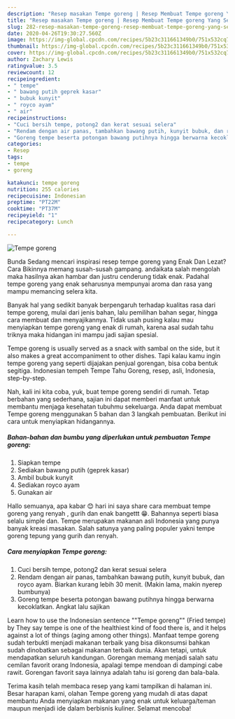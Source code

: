```yaml
---
description: "Resep masakan Tempe goreng | Resep Membuat Tempe goreng Yang Sedap"
title: "Resep masakan Tempe goreng | Resep Membuat Tempe goreng Yang Sedap"
slug: 282-resep-masakan-tempe-goreng-resep-membuat-tempe-goreng-yang-sedap
date: 2020-04-26T19:30:27.560Z
image: https://img-global.cpcdn.com/recipes/5b23c311661349b0/751x532cq70/tempe-goreng-foto-resep-utama.jpg
thumbnail: https://img-global.cpcdn.com/recipes/5b23c311661349b0/751x532cq70/tempe-goreng-foto-resep-utama.jpg
cover: https://img-global.cpcdn.com/recipes/5b23c311661349b0/751x532cq70/tempe-goreng-foto-resep-utama.jpg
author: Zachary Lewis
ratingvalue: 3.5
reviewcount: 12
recipeingredient:
- " tempe"
- " bawang putih geprek kasar"
- " bubuk kunyit"
- " royco ayam"
- " air"
recipeinstructions:
- "Cuci bersih tempe, potong2 dan kerat sesuai selera"
- "Rendam dengan air panas, tambahkan bawang putih, kunyit bubuk, dan royco ayam. Biarkan kurang lebih 30 menit. (Makin lama, makin nyerep bumbunya)"
- "Goreng tempe beserta potongan bawang putihnya hingga berwarna kecoklatkan. Angkat lalu sajikan"
categories:
- Resep
tags:
- tempe
- goreng

katakunci: tempe goreng 
nutrition: 255 calories
recipecuisine: Indonesian
preptime: "PT22M"
cooktime: "PT37M"
recipeyield: "1"
recipecategory: Lunch

---
```



![Tempe goreng](https://img-global.cpcdn.com/recipes/5b23c311661349b0/751x532cq70/tempe-goreng-foto-resep-utama.jpg)

Bunda Sedang mencari inspirasi resep tempe goreng yang Enak Dan Lezat? Cara Bikinnya memang susah-susah gampang. andaikata salah mengolah maka hasilnya akan hambar dan justru cenderung tidak enak. Padahal tempe goreng yang enak seharusnya mempunyai aroma dan rasa yang mampu memancing selera kita.

Banyak hal yang sedikit banyak berpengaruh terhadap kualitas rasa dari tempe goreng, mulai dari jenis bahan, lalu pemilihan bahan segar, hingga cara membuat dan menyajikannya. Tidak usah pusing kalau mau menyiapkan tempe goreng yang enak di rumah, karena asal sudah tahu triknya maka hidangan ini mampu jadi sajian spesial.

Tempe goreng is usually served as a snack with sambal on the side, but it also makes a great accompaniment to other dishes. Tapi kalau kamu ingin tempe goreng yang seperti dijajakan penjual gorengan, bisa coba bentuk segitiga. Indonesian tempeh Tempe Tahu Goreng, resep, asli, Indonesia, step-by-step.


Nah, kali ini kita coba, yuk, buat tempe goreng sendiri di rumah. Tetap berbahan yang sederhana, sajian ini dapat memberi manfaat untuk membantu menjaga kesehatan tubuhmu sekeluarga. Anda dapat membuat Tempe goreng menggunakan 5 bahan dan 3 langkah pembuatan. Berikut ini cara untuk menyiapkan hidangannya.

<!--inarticleads1-->

##### Bahan-bahan dan bumbu yang diperlukan untuk pembuatan Tempe goreng:

1. Siapkan  tempe
1. Sediakan  bawang putih (geprek kasar)
1. Ambil  bubuk kunyit
1. Sediakan  royco ayam
1. Gunakan  air


Hallo semuanya, apa kabar 😊 hari ini saya share cara membuat tempe goreng yang renyah , gurih dan enak bangettt 😁. Bahannya seperti biasa selalu simple dan. Tempe merupakan makanan asli Indonesia yang punya banyak kreasi masakan. Salah satunya yang paling populer yakni tempe goreng tepung yang gurih dan renyah. 

<!--inarticleads2-->

##### Cara menyiapkan Tempe goreng:

1. Cuci bersih tempe, potong2 dan kerat sesuai selera
1. Rendam dengan air panas, tambahkan bawang putih, kunyit bubuk, dan royco ayam. Biarkan kurang lebih 30 menit. (Makin lama, makin nyerep bumbunya)
1. Goreng tempe beserta potongan bawang putihnya hingga berwarna kecoklatkan. Angkat lalu sajikan


Learn how to use the Indonesian sentence &#34;&#34;Tempe goreng&#34;&#34; (Fried tempe) by They say tempe is one of the healthiest kind of food there is, and it helps against a lot of things (aging among other things). Manfaat tempe goreng sudah terbukti menjadi makanan terbaik yang bisa dikonsumsi bahkan sudah dinobatkan sebagai makanan terbaik dunia. Akan tetapi, untuk mendapatkan seluruh kandungan. Gorengan memang menjadi salah satu cemilan favorit orang Indonesia, apalagi tempe mendoan di dampingi cabe rawit. Gorengan favorit saya lainnya adalah tahu isi goreng dan bala-bala. 

Terima kasih telah membaca resep yang kami tampilkan di halaman ini. Besar harapan kami, olahan Tempe goreng yang mudah di atas dapat membantu Anda menyiapkan makanan yang enak untuk keluarga/teman maupun menjadi ide dalam berbisnis kuliner. Selamat mencoba!
